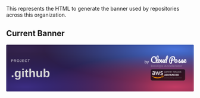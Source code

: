 This represents the HTML to generate the banner used by repositories across this organization.

## Current Banner
![Banner](image.png)
